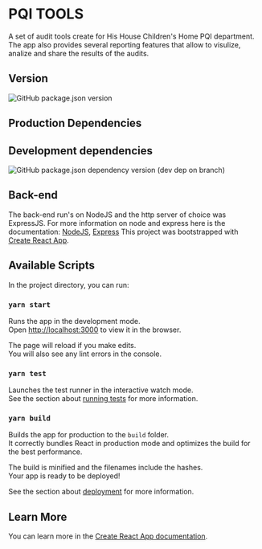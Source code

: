 # PQI TOOLS

A set of audit tools create for His House Children's Home PQI department.
The app also provides several reporting features that allow to visulize, analize and share the results of the audits.

## Version

![GitHub package.json version](https://img.shields.io/github/package-json/v/mrsantacruz86/PQI-Database.svg)

## Production Dependencies
## Development dependencies

![GitHub package.json dependency version (dev dep on branch)](https://img.shields.io/github/package-json/dependency-version/mrsantacruz86/PQI-Database/dev/nodemon.svg)

## Back-end

The back-end run's on NodeJS and the http server of choice was ExpressJS.
For more information on node and express here is the documentation: [NodeJS](https://nodejs.org), [Express]()
This project was bootstrapped with [Create React App](https://github.com/facebook/create-react-app).

## Available Scripts

In the project directory, you can run:

### `yarn start`

Runs the app in the development mode.<br>
Open [http://localhost:3000](http://localhost:3000) to view it in the browser.

The page will reload if you make edits.<br>
You will also see any lint errors in the console.

### `yarn test`

Launches the test runner in the interactive watch mode.<br>
See the section about [running tests](https://facebook.github.io/create-react-app/docs/running-tests) for more information.

### `yarn build`

Builds the app for production to the `build` folder.<br>
It correctly bundles React in production mode and optimizes the build for the best performance.

The build is minified and the filenames include the hashes.<br>
Your app is ready to be deployed!

See the section about [deployment](https://facebook.github.io/create-react-app/docs/deployment) for more information.


## Learn More

You can learn more in the [Create React App documentation](https://facebook.github.io/create-react-app/docs/getting-started).

